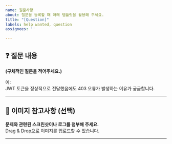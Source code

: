 ```yaml
---
name: 질문사항
about: 질문을 등록할 때 아래 템플릿을 활용해 주세요.
title: "[Question]"
labels: help wanted, question
assignees: ''

---
```


## ❓ 질문 내용  
**(구체적인 질문을 적어주세요.)**  

예:  
JWT 토큰을 정상적으로 전달했음에도 403 오류가 발생하는 이유가 궁금합니다.  

---

## 📸 이미지 참고사항 (선택)  
**문제와 관련된 스크린샷이나 로그를 첨부해 주세요.**  
Drag & Drop으로 이미지를 업로드할 수 있습니다.  

---
